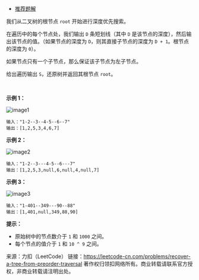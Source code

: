 * [推荐题解](https://leetcode-cn.com/problems/recover-a-tree-from-preorder-traversal/solution/cong-xian-xu-bian-li-huan-yuan-er-cha-shu-by-leetc/)

我们从二叉树的根节点 ```root``` 开始进行深度优先搜索。

在遍历中的每个节点处，我们输出 ```D``` 条短划线（其中 ```D``` 是该节点的深度），然后输出该节点的值。（如果节点的深度为 ```D```，则其直接子节点的深度为 ```D + 1```。根节点的深度为 ```0```）。

如果节点只有一个子节点，那么保证该子节点为左子节点。

给出遍历输出 ```S```，还原树并返回其根节点 ```root```。

 

**示例 1：**

![image1](https://github.com/Zhenghao-Liu/LeetCode_problem-and-solution/blob/master/1028.从先序遍历还原二叉树/recover-a-tree-from-preorder-traversal.png)
```
输入："1-2--3--4-5--6--7"
输出：[1,2,5,3,4,6,7]
```
**示例 2：**

![image2](https://github.com/Zhenghao-Liu/LeetCode_problem-and-solution/blob/master/1028.从先序遍历还原二叉树/screen-shot-2019-04-10-at-114101-pm.png)
```
输入："1-2--3---4-5--6---7"
输出：[1,2,5,3,null,6,null,4,null,7]
```
**示例 3：**

![image3](https://github.com/Zhenghao-Liu/LeetCode_problem-and-solution/blob/master/1028.从先序遍历还原二叉树/screen-shot-2019-04-10-at-114955-pm.png)
```
输入："1-401--349---90--88"
输出：[1,401,null,349,88,90]
```

**提示：**

* 原始树中的节点数介于 ```1``` 和 ```1000``` 之间。
* 每个节点的值介于 ```1``` 和 ```10 ^ 9``` 之间。

来源：力扣（LeetCode）
链接：https://leetcode-cn.com/problems/recover-a-tree-from-preorder-traversal
著作权归领扣网络所有。商业转载请联系官方授权，非商业转载请注明出处。
